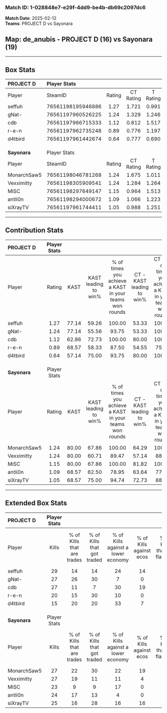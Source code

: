 ### Match ID: 1-028848e7-e29f-4dd9-be4b-db69c2097dc6  
**Match Date**: 2025-02-12  
**Teams**: PROJECT D vs Sayonara  

## **Map**: de_anubis - PROJECT D (16) vs Sayonara (19)  
---  

## Box Stats  

| **PROJECT D** | Player Stats      |        |           |          |       |      |       |         |        |      |     |
| :- | :- | :-: | :-: | :-: | :-: | :-: | :-: | :-: | :-: | :-: | :-: |
| Player        | SteamID           | Rating | CT Rating | T Rating | KAST  | ADR  | Kills | Assists | Deaths | K/D  | HS% |
| seffuh        | 76561198195946886 |  1.27  |   1.721   |  0.991   | 77.14 | 88.6 |  29   |   11    |   25   | 1.16 | 44  |
| gNat-         | 76561197960526225 |  1.24  |   1.329   |  1.246   | 77.14 | 88.3 |  27   |   12    |   24   | 1.13 | 37  |
| cdb           | 76561197966715333 |  1.12  |   0.812   |  1.517   | 62.86 | 79.5 |  27   |    6    |   22   | 1.23 | 51  |
| r-e-n         | 76561197962735248 |  0.89  |   0.776   |  1.197   | 68.57 | 70.4 |  20   |   12    |   28   | 0.71 | 40  |
| d4tbird       | 76561197961442674 |  0.64  |   0.777   |  0.690   | 57.14 | 54.5 |  15   |    8    |   27   | 0.56 | 46  |
|               |                   |        |           |          |       |      |       |         |        |      |     |
|               |                   |        |           |          |       |      |       |         |        |      |     |
|               |                   |        |           |          |       |      |       |         |        |      |     |
| **Sayonara**  | Player Stats      |        |           |          |       |      |       |         |        |      |     |
| Player        | SteamID           | Rating | CT Rating | T Rating | KAST  | ADR  | Kills | Assists | Deaths | K/D  | HS% |
| MonarchSaw5   | 76561198046781268 |  1.24  |   1.675   |  1.011   | 80.00 | 80.8 |  27   |   11    |   24   | 1.13 | 44  |
| Vexximitty    | 76561198305909541 |  1.24  |   1.284   |  1.264   | 80.00 | 82.0 |  27   |   10    |   24   | 1.13 | 40  |
| MiSC          | 76561198297649147 |  1.15  |   0.964   |  1.513   | 80.00 | 72.7 |  23   |    9    |   21   | 1.10 | 47  |
| antli0n       | 76561198294000672 |  1.09  |   1.066   |  1.223   | 68.57 | 77.6 |  24   |    6    |   22   | 1.09 | 20  |
| siXrayTV      | 76561197961744411 |  1.05  |   0.988   |  1.251   | 68.57 | 78.9 |  25   |    9    |   27   | 0.93 | 40  |
---  

## Contribution Stats  

| **PROJECT D** | Player Stats |       |                      |                                                        |                           |                                                             |                          |                                                            |
| :- | :-: | :-: | :-: | :-: | :-: | :-: | :-: | :-: |
| Player        |    Rating    | KAST  | KAST leading to win% | % of times you achieve a KAST in your teams won rounds | CT - KAST leading to win% | CT - % of times you achieve a KAST in your teams won rounds | T - KAST leading to win% | T - % of times you achieve a KAST in your teams won rounds |
| seffuh        |     1.27     | 77.14 |        59.26         |                         100.00                         |           53.33           |                           100.00                            |          66.67           |                           100.00                           |
| gNat-         |     1.24     | 77.14 |        55.56         |                         93.75                          |           53.33           |                           100.00                            |          58.33           |                           87.50                            |
| cdb           |     1.12     | 62.86 |        72.73         |                         100.00                         |           80.00           |                           100.00                            |          66.67           |                           100.00                           |
| r-e-n         |     0.89     | 68.57 |        58.33         |                         87.50                          |           54.55           |                            75.00                            |          61.54           |                           100.00                           |
| d4tbird       |     0.64     | 57.14 |        75.00         |                         93.75                          |           80.00           |                           100.00                            |          70.00           |                           87.50                            |
|               |              |       |                      |                                                        |                           |                                                             |                          |                                                            |
|               |              |       |                      |                                                        |                           |                                                             |                          |                                                            |
|               |              |       |                      |                                                        |                           |                                                             |                          |                                                            |
| **Sayonara**  | Player Stats |       |                      |                                                        |                           |                                                             |                          |                                                            |
| Player        |    Rating    | KAST  | KAST leading to win% | % of times you achieve a KAST in your teams won rounds | CT - KAST leading to win% | CT - % of times you achieve a KAST in your teams won rounds | T - KAST leading to win% | T - % of times you achieve a KAST in your teams won rounds |
| MonarchSaw5   |     1.24     | 80.00 |        67.86         |                         100.00                         |           64.29           |                           100.00                            |          71.43           |                           100.00                           |
| Vexximitty    |     1.24     | 80.00 |        60.71         |                         89.47                          |           57.14           |                            88.89                            |          64.29           |                           90.00                            |
| MiSC          |     1.15     | 80.00 |        67.86         |                         100.00                         |           81.82           |                           100.00                            |          58.82           |                           100.00                           |
| antli0n       |     1.09     | 68.57 |        62.50         |                         78.95                          |           63.64           |                            77.78                            |          61.54           |                           80.00                            |
| siXrayTV      |     1.05     | 68.57 |        75.00         |                         94.74                          |           72.73           |                            88.89                            |          76.92           |                           100.00                           |
---  

## Extended Box Stats  

| **PROJECT D** | Player Stats |                            |                            |                                    |                         |                              |                                 |        |                             |                                     |                          |                               |                            |
| :- | :-: | :-: | :-: | :-: | :-: | :-: | :-: | :-: | :-: | :-: | :-: | :-: | :-: |
| Player        |    Kills     | % of Kills that are trades | % of Kills that got traded | % of Kills against a lower economy | % of Kills against ecos | % of Kills that are flawless | % of Kills that are close duels | Deaths | % of Deaths that get traded | % of Deaths against a lower economy | % of Deaths against ecos | % of Deaths that are flawless | % of Deaths that are close |
| seffuh        |      29      |             14             |             14             |                 24                 |           14            |              79              |                3                |   25   |             24              |                  0                  |            0             |              48               |             8              |
| gNat-         |      27      |             26             |             30             |                 7                  |            0            |              63              |                0                |   24   |             13              |                  8                  |            0             |              42               |             8              |
| cdb           |      27      |             11             |             7              |                 30                 |           19            |              78              |                0                |   22   |              9              |                  9                  |            5             |              68               |             5              |
| r-e-n         |      20      |             15             |             30             |                 10                 |            0            |              70              |               10                |   28   |             21              |                 11                  |            4             |              75               |             11             |
| d4tbird       |      15      |             20             |             20             |                 33                 |            7            |              53              |                7                |   27   |             22              |                  0                  |            0             |              67               |             7              |
|               |              |                            |                            |                                    |                         |                              |                                 |        |                             |                                     |                          |                               |                            |
|               |              |                            |                            |                                    |                         |                              |                                 |        |                             |                                     |                          |                               |                            |
|               |              |                            |                            |                                    |                         |                              |                                 |        |                             |                                     |                          |                               |                            |
| **Sayonara**  | Player Stats |                            |                            |                                    |                         |                              |                                 |        |                             |                                     |                          |                               |                            |
| Player        |    Kills     | % of Kills that are trades | % of Kills that got traded | % of Kills against a lower economy | % of Kills against ecos | % of Kills that are flawless | % of Kills that are close duels | Deaths | % of Deaths that get traded | % of Deaths against a lower economy | % of Deaths against ecos | % of Deaths that are flawless | % of Deaths that are close |
| MonarchSaw5   |      27      |             22             |             30             |                 22                 |           19            |              70              |                0                |   24   |             25              |                 17                  |            8             |              58               |             4              |
| Vexximitty    |      27      |             19             |             11             |                 11                 |            4            |              56              |                7                |   24   |              8              |                  8                  |            0             |              71               |             4              |
| MiSC          |      23      |             9              |             9              |                 17                 |            0            |              52              |               17                |   21   |             29              |                 19                  |            10            |              76               |             0              |
| antli0n       |      24      |             17             |             13             |                 4                  |            0            |              63              |               13                |   22   |             18              |                 18                  |            5             |              77               |             5              |
| siXrayTV      |      25      |             16             |             28             |                 16                 |           16            |              60              |                4                |   27   |             19              |                  7                  |            0             |              70               |             4              |
